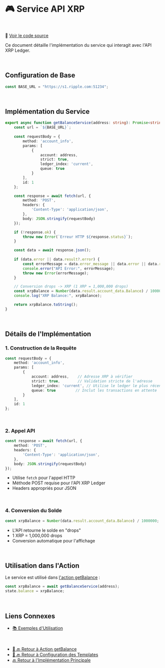 # 🎮 Service API XRP

<br />

📂 [Voir le code source](../../packages/plugin-workshop-42blockchain/src/services/getBalanceService.ts)

Ce document détaille l'implémentation du service qui interagit avec l'API XRP Ledger.

<br />

## Configuration de Base

```typescript
const BASE_URL = "https://s1.ripple.com:51234";
```

<br />

## Implémentation du Service

```typescript
export async function getBalanceService(address: string): Promise<string> {
    const url = `${BASE_URL}`;
    
    const requestBody = {
        method: 'account_info',
        params: [
            {
                account: address,
                strict: true,
                ledger_index: 'current',
                queue: true
            }
        ],
        id: 1
    };

    const response = await fetch(url, {
        method: 'POST',
        headers: {
            'Content-Type': 'application/json',
        },
        body: JSON.stringify(requestBody)
    });

    if (!response.ok) {
        throw new Error(`Erreur HTTP ${response.status}`);
    }

    const data = await response.json();
    
    if (data.error || data.result?.error) {
        const errorMessage = data.error_message || data.error || data.result?.error;
        console.error("API Error:", errorMessage);
        throw new Error(errorMessage);
    }

    // Conversion drops -> XRP (1 XRP = 1,000,000 drops)
    const xrpBalance = Number(data.result.account_data.Balance) / 1000000;
    console.log("XRP Balance:", xrpBalance);

    return xrpBalance.toString();
}
```

<br />

## Détails de l'Implémentation

### 1. Construction de la Requête

```typescript
const requestBody = {
    method: 'account_info',
    params: [
        {
            account: address,    // Adresse XRP à vérifier
            strict: true,        // Validation stricte de l'adresse
            ledger_index: 'current', // Utilise le ledger le plus récent
            queue: true         // Inclut les transactions en attente
        }
    ],
    id: 1
};
```

<br />

### 2. Appel API

```typescript
const response = await fetch(url, {
    method: 'POST',
    headers: {
        'Content-Type': 'application/json',
    },
    body: JSON.stringify(requestBody)
});
```

- Utilise `fetch` pour l'appel HTTP
- Méthode POST requise pour l'API XRP Ledger
- Headers appropriés pour JSON

<br />



### 4. Conversion du Solde

```typescript
const xrpBalance = Number(data.result.account_data.Balance) / 1000000;
```

- L'API retourne le solde en "drops"
- 1 XRP = 1,000,000 drops
- Conversion automatique pour l'affichage

<br />

## Utilisation dans l'Action

Le service est utilisé dans [l'action getBalance](./action.md) :

```typescript
const xrpBalance = await getBalanceService(address);
state.balance = xrpBalance;
```

<br />

## Liens Connexes

- [📚 Exemples d'Utilisation](./examples.md)

<br />

- [🎯 🔙 Retour à Action getBalance](./action.md)
- [📝 🔙 Retour à Configuration des Templates](./templates.md)
- [🔙 Retour à l'Implémentation Principale](../plugin-implementation.md) 

